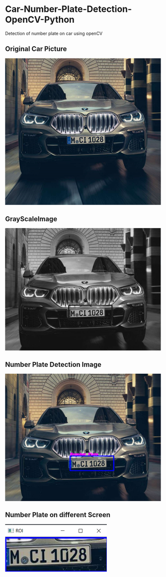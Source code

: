 # Car-Number-Plate-Detection-OpenCV-Python
Detection of number plate on car using openCV

## Original Car Picture
<img src="Car.png">

## GrayScaleImage
<img src="GrayScaleImage.png">

## Number Plate Detection Image
<img src="PlateDetected.png">

## Number Plate on different Screen
<img src="NumberPlate.png">
